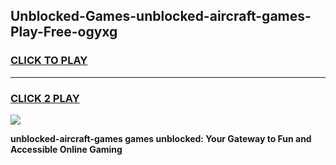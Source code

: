
## Unblocked-Games-unblocked-aircraft-games-Play-Free-ogyxg
<h3>
<a href="https://premium76.site?title=unblocked-aircraft-games&ref=20A">CLICK TO PLAY</a></h3>
<hr>

<h3>
<a href="https://premium76.site?title=unblocked-aircraft-games&ref=20A">CLICK 2 PLAY</a>
  
</h3>

<a href="https://premium76.site?title=unblocked-aircraft-games&ref=20A"><img src="https://clearcache.store/games.png"></a>


**unblocked-aircraft-games games unblocked: Your Gateway to Fun and Accessible Online Gaming**
